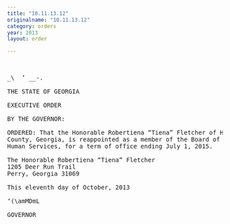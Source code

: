 ```yaml
---
title: "10.11.13.12"
originalname: "10.11.13.12"
category: orders
year: 2013
layout: order

---
```

<pre>
  

_\  ’ __-.

THE STATE OF GEORGIA

EXECUTIVE ORDER

BY THE GOVERNOR:

ORDERED: That the Honorable Robertiena “Tiena” Fletcher of Houston
County, Georgia, is reappointed as a member of the Board of
Human Services, for a term of office ending July 1, 2015.

The Honorable Robertiena “Tiena” Fletcher
1205 Deer Run Trail
Perry, Georgia 31069

This eleventh day of October, 2013

‘(\amMDmL

GOVERNOR

</pre>
